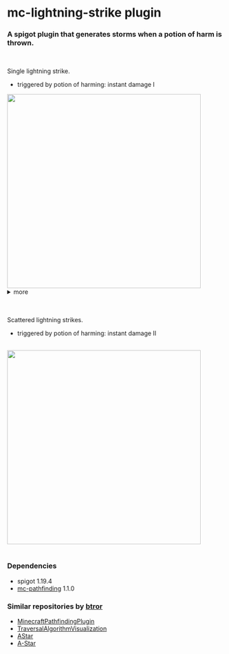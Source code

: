 # mc-lightning-strike plugin

### A spigot plugin that generates storms when a potion of harm is thrown.

<br>

Single lightning strike.
- triggered by potion of harming: instant damage I

<img src="resources/demo_1.gif" width="450" height="450">

<details>

  <summary>more</summary>

  <br>

  <summary>Single lightning strike spam.</summary>

  <br>

  <img src="resources/demo_2.gif" width="450" height="450">

  <br>
  <br>

  <summary>Lightning strike pathfinding.</summary>

  <br>

  <img src="resources/demo_3.gif" width="450" height="450">
  
</details>

<br>
<br>

Scattered lightning strikes.
- triggered by potion of harming: instant damage II

<br>

<img src="resources/demo_4.gif" width="450" height="450">

<br>
<br>


### Dependencies
- spigot 1.19.4
- [mc-pathfinding](https://github.com/btror/mc-pathfinding) 1.1.0


### Similar repositories by <a href="https://github.com/btror/AStar">btror</a>
- <a href="https://github.com/btror/MinecraftPathfindingPlugin">MinecraftPathfindingPlugin</a>
- <a href="https://github.com/btror/TraversalAlgorithmVisualization">TraversalAlgorithmVisualization</a>
- <a href="https://github.com/btror/AStar">AStar</a>
- <a href="https://github.com/btror/A-Star">A-Star</a>
